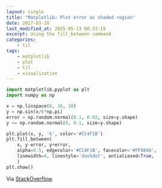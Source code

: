 ```yaml
---
layout: single
title: "Matplotlib: Plot error as shaded region"
date: 2017-03-10
last_modified_at: 2025-05-13 00:33:19
excerpt: Using the fill_between command
categories:
    - til
tags:
    - matplotlib
    - plot
    - til
    - visualization
---
```


```python
import matplotlib.pyplot as plt
import numpy as np

x = np.linspace(0, 30, 30)
y = np.sin(x/6*np.pi)
error = np.random.normal(0.1, 0.02, size=y.shape)
y += np.random.normal(0, 0.1, size=y.shape)

plt.plot(x, y, 'k', color='#CC4F1B')
plt.fill_between(
    x, y-error, y+error,
    alpha=0.5, edgecolor='#CC4F1B', facecolor='#FF9848',
    linewidth=4, linestyle='dashdot', antialiased=True,
    )
plt.show()
```

Via [StackOverflow](http://stackoverflow.com/a/12958534/1257318).
